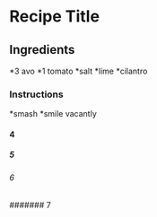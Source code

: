 
# Recipe Title

## Ingredients

*3 avo
*1 tomato 
*salt
*lime
*cilantro

### Instructions
*smash
*smile vacantly


#### 4
##### 5
###### 6
####### 7

